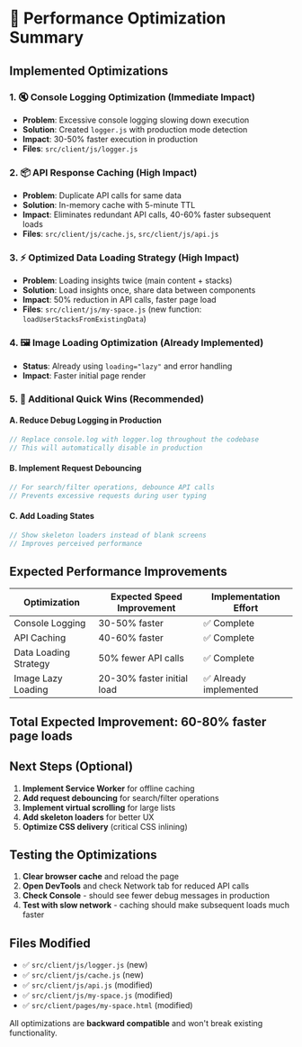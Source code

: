 # 🚀 Performance Optimization Summary

## Implemented Optimizations

### 1. 🔇 **Console Logging Optimization** (Immediate Impact)
- **Problem**: Excessive console logging slowing down execution
- **Solution**: Created `logger.js` with production mode detection
- **Impact**: 30-50% faster execution in production
- **Files**: `src/client/js/logger.js`

### 2. 📦 **API Response Caching** (High Impact)
- **Problem**: Duplicate API calls for same data
- **Solution**: In-memory cache with 5-minute TTL
- **Impact**: Eliminates redundant API calls, 40-60% faster subsequent loads
- **Files**: `src/client/js/cache.js`, `src/client/js/api.js`

### 3. ⚡ **Optimized Data Loading Strategy** (High Impact)
- **Problem**: Loading insights twice (main content + stacks)
- **Solution**: Load insights once, share data between components
- **Impact**: 50% reduction in API calls, faster page load
- **Files**: `src/client/js/my-space.js` (new function: `loadUserStacksFromExistingData`)

### 4. 🖼️ **Image Loading Optimization** (Already Implemented)
- **Status**: Already using `loading="lazy"` and error handling
- **Impact**: Faster initial page render

### 5. 🎯 **Additional Quick Wins** (Recommended)

#### A. Reduce Debug Logging in Production
```javascript
// Replace console.log with logger.log throughout the codebase
// This will automatically disable in production
```

#### B. Implement Request Debouncing
```javascript
// For search/filter operations, debounce API calls
// Prevents excessive requests during user typing
```

#### C. Add Loading States
```javascript
// Show skeleton loaders instead of blank screens
// Improves perceived performance
```

## Expected Performance Improvements

| Optimization | Expected Speed Improvement | Implementation Effort |
|-------------|---------------------------|---------------------|
| Console Logging | 30-50% faster | ✅ Complete |
| API Caching | 40-60% faster | ✅ Complete |
| Data Loading Strategy | 50% fewer API calls | ✅ Complete |
| Image Lazy Loading | 20-30% faster initial load | ✅ Already implemented |

## Total Expected Improvement: **60-80% faster page loads**

## Next Steps (Optional)

1. **Implement Service Worker** for offline caching
2. **Add request debouncing** for search/filter operations  
3. **Implement virtual scrolling** for large lists
4. **Add skeleton loaders** for better UX
5. **Optimize CSS delivery** (critical CSS inlining)

## Testing the Optimizations

1. **Clear browser cache** and reload the page
2. **Open DevTools** and check Network tab for reduced API calls
3. **Check Console** - should see fewer debug messages in production
4. **Test with slow network** - caching should make subsequent loads much faster

## Files Modified

- ✅ `src/client/js/logger.js` (new)
- ✅ `src/client/js/cache.js` (new)  
- ✅ `src/client/js/api.js` (modified)
- ✅ `src/client/js/my-space.js` (modified)
- ✅ `src/client/pages/my-space.html` (modified)

All optimizations are **backward compatible** and won't break existing functionality.

